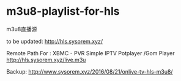 # m3u8-playlist-for-hls
m3u8直播源 


to be updated:
http://hls.sysorem.xyz/

Remote Path For :
XBMC - PVR Simple IPTV
Potplayer /Gom Player
http://hls.sysorem.xyz/live.m3u

Backup:
http://www.sysorem.xyz/2016/08/21/onlive-tv-hls-m3u8/